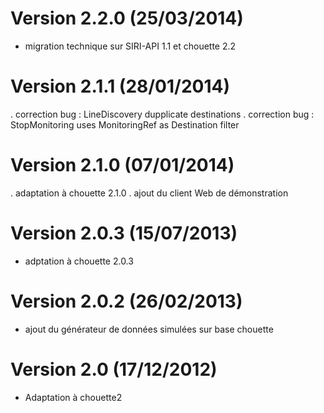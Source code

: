 # Version 2.2.0 (25/03/2014)
* migration technique sur SIRI-API 1.1 et chouette 2.2

# Version 2.1.1 (28/01/2014)
. correction bug : LineDiscovery dupplicate destinations
. correction bug : StopMonitoring uses MonitoringRef as Destination filter

# Version 2.1.0 (07/01/2014)
. adaptation à chouette 2.1.0
. ajout du client Web de démonstration

# Version 2.0.3 (15/07/2013)
* adptation à chouette 2.0.3

# Version 2.0.2 (26/02/2013)
* ajout du générateur de données simulées sur base chouette

# Version 2.0 (17/12/2012)
* Adaptation à chouette2

